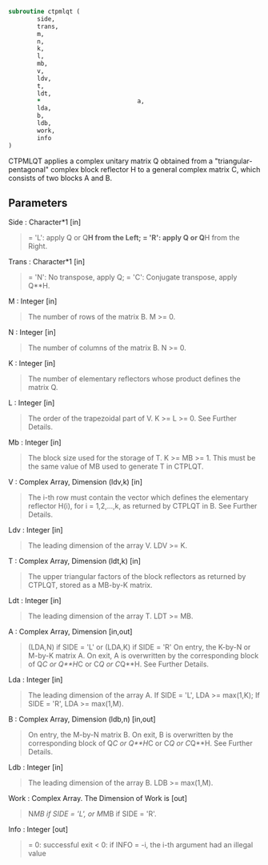 ```fortran
subroutine ctpmlqt (
		side,
		trans,
		m,
		n,
		k,
		l,
		mb,
		v,
		ldv,
		t,
		ldt,
		*                           a,
		lda,
		b,
		ldb,
		work,
		info
)
```

 CTPMLQT applies a complex unitary matrix Q obtained from a
 "triangular-pentagonal" complex block reflector H to a general
 complex matrix C, which consists of two blocks A and B.

## Parameters
Side : Character*1 [in]
> = 'L': apply Q or Q**H from the Left;
> = 'R': apply Q or Q**H from the Right.

Trans : Character*1 [in]
> = 'N':  No transpose, apply Q;
> = 'C':  Conjugate transpose, apply Q**H.

M : Integer [in]
> The number of rows of the matrix B. M >= 0.

N : Integer [in]
> The number of columns of the matrix B. N >= 0.

K : Integer [in]
> The number of elementary reflectors whose product defines
> the matrix Q.

L : Integer [in]
> The order of the trapezoidal part of V.
> K >= L >= 0.  See Further Details.

Mb : Integer [in]
> The block size used for the storage of T.  K >= MB >= 1.
> This must be the same value of MB used to generate T
> in CTPLQT.

V : Complex Array, Dimension (ldv,k) [in]
> The i-th row must contain the vector which defines the
> elementary reflector H(i), for i = 1,2,...,k, as returned by
> CTPLQT in B.  See Further Details.

Ldv : Integer [in]
> The leading dimension of the array V. LDV >= K.

T : Complex Array, Dimension (ldt,k) [in]
> The upper triangular factors of the block reflectors
> as returned by CTPLQT, stored as a MB-by-K matrix.

Ldt : Integer [in]
> The leading dimension of the array T.  LDT >= MB.

A : Complex Array, Dimension [in,out]
> (LDA,N) if SIDE = 'L' or
> (LDA,K) if SIDE = 'R'
> On entry, the K-by-N or M-by-K matrix A.
> On exit, A is overwritten by the corresponding block of
> Q*C or Q**H*C or C*Q or C*Q**H.  See Further Details.

Lda : Integer [in]
> The leading dimension of the array A.
> If SIDE = 'L', LDA >= max(1,K);
> If SIDE = 'R', LDA >= max(1,M).

B : Complex Array, Dimension (ldb,n) [in,out]
> On entry, the M-by-N matrix B.
> On exit, B is overwritten by the corresponding block of
> Q*C or Q**H*C or C*Q or C*Q**H.  See Further Details.

Ldb : Integer [in]
> The leading dimension of the array B.
> LDB >= max(1,M).

Work : Complex Array. The Dimension of Work is [out]
> N*MB if SIDE = 'L', or  M*MB if SIDE = 'R'.

Info : Integer [out]
> = 0:  successful exit
> < 0:  if INFO = -i, the i-th argument had an illegal value

